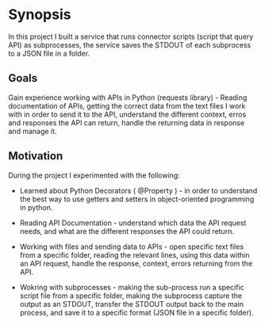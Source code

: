 # Synopsis

In this project I built a service that runs connector scripts (script that query API) as subprocesses, the service saves the STDOUT of each subprocess to a JSON file in a folder.

## Goals

Gain experience working with APIs in Python (requests library) - Reading documentation of APIs, getting the correct data from the text files I work with in order to send it to the API, understand the different context, erros and responses the API can return, handle the returning data in response and manage it.

## Motivation

During the project I experimented with the following:

 - Learned about Python Decorators ( @Property ) - in order to understand the best way to use getters and setters in object-oriented programming in python. 
 
 - Reading API Documentation - understand which data the API request needs, and what are the different responses the API could return.
 
 - Working with files and sending data to APIs - open specific text files from a specific folder, reading the relevant lines, using this data within an API request, handle the response, context, errors returning from the API.
 
 - Wokring with subprocesses - making the sub-process run a specific script file from a specific folder, making the subprocess capture the output as an STDOUT, transfer the STDOUT output back to the main process, and save it to a specific format (JSON file in a specific folder).
